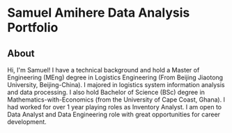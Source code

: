 # Samuel Amihere Data Analysis Portfolio
## About
Hi, I'm Samuel! I have a technical background and hold a Master of Engineering (MEng) degree in Logistics Engineering (From Beijing Jiaotong University, Beijing-China). I majored in logistics system information analysis and data processing. I also hold Bachelor of Science (BSc) degree in Mathematics-with-Economics (from the University of Cape Coast, Ghana). I had worked for over 1 year playing roles as Inventory Analyst. I am open to Data Analyst and Data Engineering role with great opportunities for career development.
